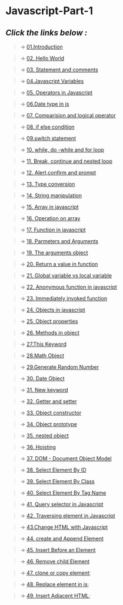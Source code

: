 # Javascript-Part-1 

## *Click the links below :*

> &#8594; [01.Introduction](./js/01.%20Introduction/index.html)

> &#8594; [02. Hello World](./js/02.%20Hello%20World%20Program/)

> &#8594; [03. Statement and comments ](./js/03.%20Statement%20and%20Comment/)

> &#8594; [04.Javascript Variables](./js/04.%20Javascript%20Variables/)

> &#8594; [05. Operators in Javascript](./js/05.%20Operators%20in%20Javascript/)

> &#8594; [06.Date type in js](./js/06.Date%20type%20in%20js/)

> &#8594; [07. Comparision and logical operator](./js/07.%20Comparision%20and%20logical%20operator/)

> &#8594; [08. if else condition](./js/08.%20if%20else%20condition/)

> &#8594; [09.switch statement](./js/09.switch%20statement/)

> &#8594; [10. while, do -while and for loop](./js/10.%20while%2C%20do%20-while%20and%20for%20loop/)

> &#8594; [11. Break, continue and nested loop](./js/11.%20Break%2C%20continue%20and%20nested%20loop/)

> &#8594; [12. Alert,confirm and prompt](./js/12.%20Alert%2Cconfirm%20and%20prompt/)

> &#8594; [13. Type conversion](./js/13.%20Type%20conversion/)

> &#8594; [14. String manipulation](./js/14.%20String%20manipulation/)

> &#8594; [15. Array in javascript](./js/15.%20Array%20in%20javascript/)

> &#8594; [16. Operation on array](./js/16.%20Operation%20on%20array/)

> &#8594; [17. Function in javascript](./js/17.%20Function%20in%20javascript/)

> &#8594; [18. Parmeters and Arguments](./js/18.%20Parmeters%20and%20Arguments/)

> &#8594; [19. The arguments object](./js/19.%20The%20arguments%20object/) 

> &#8594; [20. Return a value in function](./js/20.%20Return%20a%20value%20in%20function/) 

> &#8594; [21. Global variable vs local variable ](/Javascript-part-1/js/21.%20Global%20variable%20vs%20local%20variable/)

> &#8594; [22. Anonymous function in javascript](./js/22.%20Anonymous%20function%20in%20javascript/)

> &#8594; [23. Immediately invoked function](./js/23.%20Immediately%20invoked%20function/)

> &#8594; [24. Objects in javascript](./js/24.%20Objects%20in%20javascript/)

> &#8594; [25. Object properties](./js/25.%20Object%20properties/)

> &#8594; [26. Methods in object](./js/26.%20Methods%20in%20object/)

> &#8594; [27.This Keyword](./js/27.This%20Keyword/)

> &#8594; [28.Math Object](./js/28.Math%20Object/)

> &#8594; [29.Generate Random Number](./js/29.Generate%20Random%20Number/)

> &#8594; [30. Date Object](./js/30.%20Date%20Object/)

> &#8594; [31. New keyword](./js/31.%20New%20keyword/)

> &#8594; [32. Getter and setter](./js/32.%20Getter%20and%20setter/)

> &#8594; [33. Object constructor](./js/33.%20Object%20constructor/)

> &#8594; [34. Object prototype](./js/34.%20Object%20prototype/)

> &#8594; [35. nested object](./js/35.%20nested%20object/)

> &#8594; [36. Hoisting](./js/36.%20Hoisting/)

> &#8594; [37. DOM - Document Object Model](./js/37.%20DOM%20-%20Document%20Object%20Model/)

> &#8594; [38. Select Element By ID](./js/38.%20Select%20Element%20By%20ID/)

> &#8594; [39. Select Element By Class](./js/39.%20Select%20Element%20By%20Class/)

> &#8594; [40. Select Element By Tag Name](./js/40.%20Select%20Element%20By%20Tag%20Name/)

> &#8594; [41. Query selector in Javascript](./js/41.%20Query%20selector%20in%20Javascript/)

> &#8594; [42. Traversing element in Javascript](./js/42.%20Traversing%20element%20in%20Javascript/)

> &#8594; [43.Change HTML with Javascript](./js/43.Change%20HTML%20with%20Javascript/)

> &#8594; [44. create and Append Element](./js/44.%20create%20and%20Append%20Element/)

> &#8594; [45. Insert Before an Element](./js/45.%20Insert%20Before%20an%20Element/)

> &#8594; [46. Remove child Element](./js/46.%20Remove%20child%20Element/)

> &#8594; [47. clone or copy element](./js/47.%20clone%20or%20copy%20element/); 

> &#8594; [48. Replace element in js](./js/48.%20Replace%20element%20in%20js/);

> &#8594; [49. Insert Adjacent HTML](./js/49.%20Insert%20Adjacent%20HTML/);


